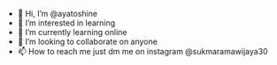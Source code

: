 - 👋 Hi, I’m @ayatoshine
- 👀 I’m interested in learning
- 🌱 I’m currently learning online 
- 💞️ I’m looking to collaborate on anyone
- 📫 How to reach me just dm me on instagram @sukmaramawijaya30


